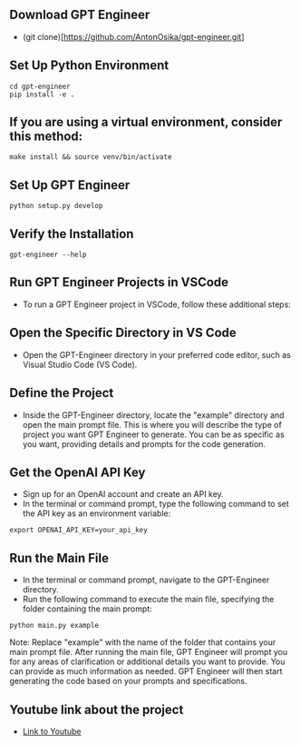 ## Download GPT Engineer
- (git clone)[https://github.com/AntonOsika/gpt-engineer.git]
## Set Up Python Environment
```
cd gpt-engineer
pip install -e .
```
## If you are using a virtual environment, consider this method:
```
make install && source venv/bin/activate
```

## Set Up GPT Engineer
```
python setup.py develop
```

## Verify the Installation
```
gpt-engineer --help
```

## Run GPT Engineer Projects in VSCode
- To run a GPT Engineer project in VSCode, follow these additional steps:

## Open the Specific Directory in VS Code

- Open the GPT-Engineer directory in your preferred code editor, such as Visual Studio Code (VS Code).

## Define the Project

- Inside the GPT-Engineer directory, locate the "example" directory and open the main prompt file. This is where you will describe the type of project you want GPT Engineer to generate. You can be as specific as you want, providing details and prompts for the code generation.

## Get the OpenAI API Key

- Sign up for an OpenAI account and create an API key.
- In the terminal or command prompt, type the following command to set the API key as an environment variable:
```
export OPENAI_API_KEY=your_api_key
```

## Run the Main File

- In the terminal or command prompt, navigate to the GPT-Engineer directory.
- Run the following command to execute the main file, specifying the folder containing the main prompt:
```
python main.py example
```

Note: Replace "example" with the name of the folder that contains your main prompt file.
After running the main file, GPT Engineer will prompt you for any areas of clarification or additional details you want to provide. You can provide as much information as needed. GPT Engineer will then start generating the code based on your prompts and specifications.

## Youtube link about the project
- [Link to Youtube](https://youtu.be/1zBOuXgqJuA)